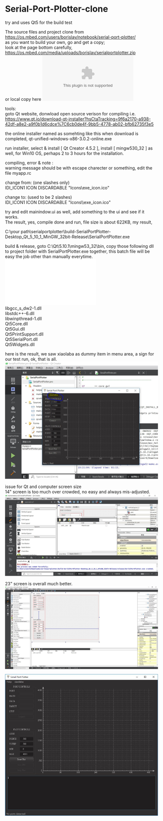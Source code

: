 # Serial-Port-Plotter-clone
try and uses Qt5 for the build test   

The source files and project clone from <a href="https://os.mbed.com/users/borislav/notebook/serial-port-plotter/" target="blank">https://os.mbed.com/users/borislav/notebook/serial-port-plotter/  </a>  
as you want to build your own, go and get a copy;  
look at the page bottom carefully, https://os.mbed.com/media/uploads/borislav/serialportplotter.zip  
or local copy here ![serialportplotter.zip](serialportplotter.zip)



tools:  
goto Qt website, donwload open source verison for compiling
i.e. https://www.qt.io/download-qt-installer?hsCtaTracking=9f6a2170-a938-42df-a8e2-a9f0b1d6cdce%7C6cb0de4f-9bb5-4778-ab02-bfb62735f3e5  

the online installer named as somehting like this when download is completed, qt-unified-windows-x86-3.0.2-online.exe  

run installer, select & install [ Qt Creator 4.5.2 ], install [ mingw530_32 ] as well, for Win10 OS, perhaps 2 to 3 hours for the installation.    

compiling, error & note :  
warning message should be with escape charecter or something, edit the file myapp.rc

change from:  (one slashes only)  
IDI_ICON1               ICON    DISCARDABLE     "Icons\exe_icon.ico"  

change to:  (used to be 2 slashes)  
IDI_ICON1               ICON    DISCARDABLE     "Icons\\\\exe_icon.ico"  


try and edit mainindow.ui as well, add something to the ui and see if it works.  
The result, yes, compile done and run, file size is about 622KB, my result,

C:\your path\serialportplotter\build-SerialPortPlotter-Desktop_Qt_5_10_1_MinGW_32bit-Release\SerialPortPlotter.exe  

build & release, goto C:\Qt\5.10.1\mingw53_32\bin, copy those following dll to project folder with SerialPortPlotter.exe together, this batch file will be easy the job other than manually everytime. ![copy_dll.bat](copy_dll.bat)  
libgcc_s_dw2-1.dll  
libstdc++-6.dll  
libwinpthread-1.dll  
Qt5Core.dll  
Qt5Gui.dll  
Qt5PrintSupport.dll  
Qt5SerialPort.dll  
Qt5Widgets.dll  

here is the result, we saw xiaolaba as dummy item in menu area, a sign for our test run, ok, that is all.
![alt text](xiaolaba_Qt_build_ok.JPG)
  
  
  
issue for Qt and computer screen size  
14" screen is too much over crowded, no easy and always mis-adjusted.  
![alt text](Qt_build_14_inch_screen_over_crowded.JPG)
  
  
23" screen is overall much better.  
![alt text](Qt_build_23_inch_screen_ok.JPG)


![xiaolaba_Qt_build_ok_add_TextEdit.JPG](xiaolaba_Qt_build_ok_add_TextEdit.JPG)
